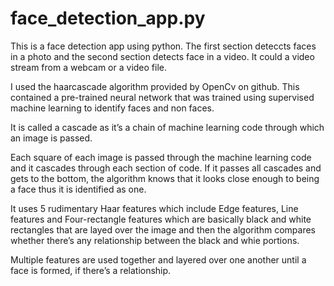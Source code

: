# face_detection_app.py
This is a face detection app using python. The first section deteccts faces in a photo and the second section detects face in a video. It could a video stream from a webcam or a video file.


I used the haarcascade algorithm provided by OpenCv on github. This contained a pre-trained neural network that was trained using supervised machine learning to identify faces and non faces.

It is called a cascade as it’s a chain of machine learning code through which an image is passed.

Each square of each image is passed through the machine learning code and it cascades through each section of code. If it passes all cascades and gets to the bottom, the algorithm knows that it looks close enough to being a face thus it is identified as one.

It uses 5 rudimentary Haar features which include Edge features, Line features and Four-rectangle features which are basically black and white rectangles that are layed over the image and then the algorithm compares whether there’s any relationship between the black and whie portions.

Multiple features are used together and layered over one another until a face is formed, if there’s a relationship.


